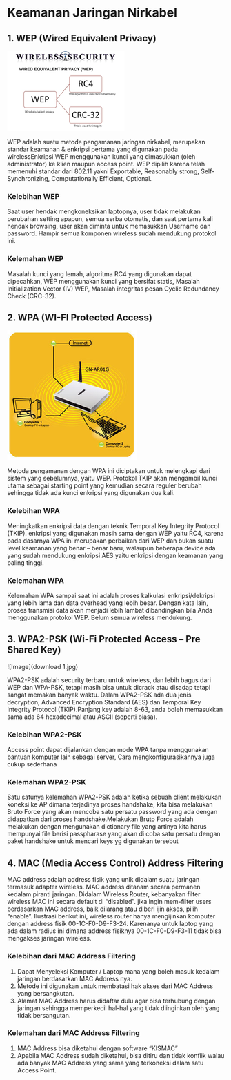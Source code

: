 # Keamanan Jaringan Nirkabel

## 1. WEP (Wired Equivalent Privacy)
![Image](download.png)

WEP adalah suatu metode pengamanan jaringan nirkabel, merupakan standar keamanan & enkripsi pertama yang digunakan pada wirelessEnkripsi WEP menggunakan kunci yang dimasukkan (oleh administrator) ke klien maupun access point. 
WEP dipilih karena telah memenuhi standar dari 802.11 yakni Exportable, Reasonably strong, Self-Synchronizing, Computationally Efficient, Optional.

### Kelebihan WEP

Saat user hendak mengkoneksikan laptopnya, user tidak melakukan perubahan setting apapun, semua serba otomatis, dan saat pertama kali hendak browsing, user akan diminta untuk memasukkan Username dan password. Hampir semua komponen wireless sudah mendukung protokol ini.

### Kelemahan WEP

Masalah kunci yang lemah, algoritma RC4 yang digunakan dapat dipecahkan, WEP menggunakan kunci yang bersifat statis, Masalah Initialization Vector (IV) WEP, Masalah integritas pesan Cyclic Redundancy Check (CRC-32).

## 2. WPA (WI-FI Protected Access)
![Image](Wi-Fi-Protected-Access.jpg)

Metoda pengamanan dengan WPA ini diciptakan untuk melengkapi dari sistem yang sebelumnya, yaitu WEP. Protokol TKIP akan mengambil kunci utama sebagai starting point yang kemudian secara reguler berubah sehingga tidak ada kunci enkripsi yang digunakan dua kali.

### Kelebihan WPA

Meningkatkan enkripsi data dengan teknik Temporal Key Integrity Protocol (TKIP). enkripsi yang digunakan masih sama dengan WEP yaitu RC4, karena pada dasarnya WPA ini merupakan perbaikan dari WEP dan bukan suatu level keamanan yang benar – benar baru, walaupun beberapa device ada yang sudah mendukung enkripsi AES yaitu enkripsi dengan keamanan yang paling tinggi.

### Kelemahan WPA

Kelemahan WPA sampai saat ini adalah proses kalkulasi enkripsi/dekripsi yang lebih lama dan data overhead yang lebih besar. Dengan kata lain, proses transmisi data akan menjadi lebih lambat dibandingkan bila Anda menggunakan protokol WEP. Belum semua wireless mendukung.

## 3. WPA2-PSK (Wi-Fi Protected Access – Pre Shared Key)
![Image](download 1.jpg)

WPA2-PSK adalah security terbaru untuk wireless, dan lebih bagus dari WEP dan WPA-PSK, tetapi masih bisa untuk dicrack atau disadap tetapi sangat memakan banyak waktu.  Dalam WPA2-PSK ada dua jenis decryption, Advanced Encryption Standard (AES) dan Temporal Key Integrity Protocol (TKIP).Panjang key adalah 8-63, anda boleh memasukkan sama ada 64 hexadecimal atau ASCII (seperti biasa).

### Kelebihan WPA2-PSK

Access point dapat dijalankan dengan mode WPA  tanpa menggunakan bantuan komputer lain sebagai server, Cara mengkonfigurasikannya juga cukup sederhana

### Kelemahan WPA2-PSK

Satu satunya kelemahan WPA2-PSK adalah ketika sebuah client melakukan koneksi ke AP dimana terjadinya proses handshake, kita bisa melakukan Bruto Force yang akan mencoba satu persatu password yang ada dengan didapatkan dari proses handshake.Melakukan Bruto Force adalah melakukan dengan mengunakan dictionary file yang artinya kita harus mempunyai file berisi passpharase yang akan di coba satu persatu dengan paket handshake untuk mencari keys yg digunakan tersebut

## 4. MAC (Media Access Control) Address Filtering

MAC address adalah address fisik yang unik didalam suatu jaringan termasuk adapter wireless. MAC address ditanam secara permanen kedalam piranti jaringan. Didalam Wireless Router, kebanyakan filter wireless MAC ini secara default di  “disabled”. jika ingin mem-filter users berdasarkan MAC address, baik dilarang atau diberi ijin akses, pilih “enable”. Ilustrasi berikut ini, wireless router hanya mengijinkan komputer dengan address fisik 00-1C-F0-D9-F3-24. Karenanya untuk laptop yang ada dalam radius ini dimana address fisiknya 00-1C-F0-D9-F3-11 tidak bisa mengakses jaringan wireless.

### Kelebihan dari MAC Address Filtering
 
1. Dapat Menyeleksi Komputer / Laptop mana yang boleh masuk kedalam jaringan berdasarkan MAC Address nya.
2. Metode ini digunakan untuk membatasi hak akses dari MAC Address yang bersangkutan.
3. Alamat MAC Address harus didaftar dulu agar bisa terhubung dengan jaringan sehingga memperkecil hal-hal yang tidak diinginkan oleh yang tidak bersangutan.

### Kelemahan dari MAC Address Filtering
 
1. MAC Address bisa diketahui dengan software “KISMAC”
2. Apabila MAC Address sudah diketahui, bisa ditiru dan tidak konflik walau ada banyak   MAC Address yang sama yang terkoneksi dalam satu Access Point.

